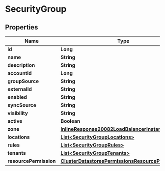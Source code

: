 

# SecurityGroup

## Properties

Name | Type | Description | Notes
------------ | ------------- | ------------- | -------------
**id** | **Long** |  |  [optional]
**name** | **String** |  |  [optional]
**description** | **String** |  |  [optional]
**accountId** | **Long** |  |  [optional]
**groupSource** | **String** |  |  [optional]
**externalId** | **String** |  |  [optional]
**enabled** | **String** |  |  [optional]
**syncSource** | **String** |  |  [optional]
**visibility** | **String** |  |  [optional]
**active** | **Boolean** |  |  [optional]
**zone** | [**InlineResponse20082LoadBalancerInstanceSslCert**](InlineResponse20082LoadBalancerInstanceSslCert.md) |  |  [optional]
**locations** | [**List&lt;SecurityGroupLocations&gt;**](SecurityGroupLocations.md) |  |  [optional]
**rules** | [**List&lt;SecurityGroupRules&gt;**](SecurityGroupRules.md) |  |  [optional]
**tenants** | [**List&lt;SecurityGroupTenants&gt;**](SecurityGroupTenants.md) |  |  [optional]
**resourcePermission** | [**ClusterDatastoresPermissionsResourcePermissions**](ClusterDatastoresPermissionsResourcePermissions.md) |  |  [optional]




